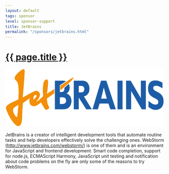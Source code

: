 ```yaml
---
layout: default
tags: sponsor
level: sponsor-support
title: JetBrains
permalink: "/sponsors/jetbrains.html"
---
```


<h1 class="sponsor">
  <a href="{{page.permalink}}">{{ page.title }}</a>
</h1>

<img src="/sponsors/images/jetbrains.png" class="sponsor" />

JetBrains is a creator of intelligent development tools that automate routine tasks and help developers effectively solve the challenging ones. WebStorm (http://www.jetbrains.com/webstorm/) is one of them and is an environment for JavaScript and frontend development. Smart code completion, support for node.js, ECMAScript Harmony, JavaScript unit testing and notification about code problems on the fly are only some of the reasons to try WebStorm.

